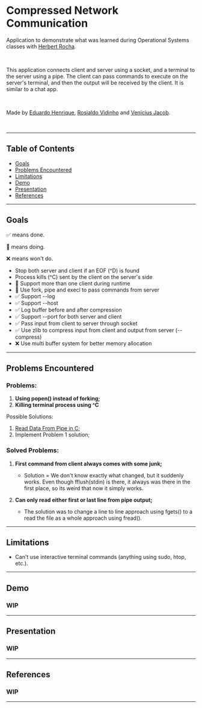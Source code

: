 # Compressed Network Communication

Application to demonstrate what was learned during Operational Systems classes with [Herbert Rocha](https://github.com/hbgit).

</br>

This application connects client and server using a socket, and a terminal to the server using a pipe. The client can pass commands to execute on the server's terminal, and then the output will be received by the client. It is similar to a chat app.

</br>

Made by [Eduardo Henrique](https://github.com/ed-henrique), [Rosialdo Vidinho](https://github.com/Rosialdo) and [Venícius Jacob](https://github.com/veniciusjacob).

</br>

---

## Table of Contents

- [Goals](#goals)
- [Problems Encountered](#problems-encountered)
- [Limitations](#limitations)
- [Demo](#demo)
- [Presentation](#presentation)
- [References](#references)

---

## Goals

✅ means done.

🚧 means doing.

❌ means won't do.

- Stop both server and client if an EOF (^D) is found
- Process kills (^C) sent by the client on the server's side
- 🚧 Support more than one client during runtime
- 🚧 Use fork, pipe and execl to pass commands from server
- ✅ Support --log
- ✅ Support --host
- ✅ Log buffer before and after compression
- ✅ Support --port for both server and client
- ✅ Pass input from client to server through socket
- ✅ Use zlib to compress input from client and output from server (--compress)
- ❌ Use multi buffer system for better memory allocation

---

## Problems Encountered

### Problems:

1. **Using popen() instead of forking;**
2. **Killing terminal process using ^C**

Possible Solutions:

1. [Read Data From Pipe in C](https://zditect.com/guide/c/pipe-in-c.html);
1. Implement Problem 1 solution;

### Solved Problems:

1. **First command from client always comes with some junk;**
    - Solution = We don't know exactly what changed, but it suddenly works. Even though fflush(stdin) is there, it always was there in the first place, so its weird that now it simply works.

2. **Can only read either first or last line from pipe output;**
    - The solution was to change a line to line approach using fgets() to a read the file as a whole approach using fread().

---

## Limitations

- Can't use interactive terminal commands (anything using sudo, htop, etc.).

---

## Demo

### WIP

---

## Presentation

### WIP

---

## References

### WIP

---